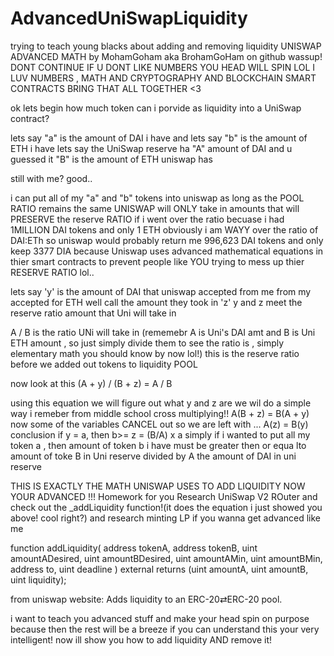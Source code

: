 # AdvancedUniSwapLiquidity
trying to teach young blacks about adding and removing liquidity
UNISWAP ADVANCED MATH by MohamGoham aka BrohamGoHam on github wassup!
DONT CONTINUE IF U DONT LIKE NUMBERS
YOU HEAD WILL SPIN LOL
I LUV NUMBERS , MATH AND CRYPTOGRAPHY
AND BLOCKCHAIN SMART CONTRACTS BRING THAT ALL TOGETHER <3

ok lets begin
how much token can i porvide as liquidity into a UniSwap contract?

lets say "a" is the amount of DAI i have
and lets say "b" is the amount of ETH i have
lets say the UniSwap reserve ha "A" amount of DAI
and u guessed it "B" is the amount of ETH uniswap has

still with me? good..

i can put all of my "a" and "b" tokens into uniswap as long as the POOL RATIO remains the same
UNISWAP will ONLY take in amounts that will PRESERVE the reserve RATIO
if i went over the ratio becuase i had 1MILLION DAI tokens and only 1 ETH 
obviously i am WAYY over the ratio of DAI:ETh so uniswap would probably return me
996,623 DAI tokens and only keep 3377 DIA because 
Uniswap uses advanced mathematical equations in thier smart contracts to prevent people like YOU trying to mess up thier RESERVE RATIO lol..

lets say 'y' is the amount of DAI that uniswap accepted from me from my accepted
for ETH well call the amount they took in 'z'
y and z meet the reserve ratio amount that Uni will take in
 
 A / B is the ratio UNi will take in (rememebr A is Uni's DAI amt and B is Uni ETH amount , so just simply divide them to see the ratio is , 
 simply elementary math you should know by now lol!) this is the reserve ratio before we added out tokens to liquidity POOL

 now look at this
 (A + y) / (B + z) = A / B

 using this equation we will figure out what y and z are
 we wil do a simple way i remeber from middle school cross multiplying!!
 A(B + z) = B(A + y)
 now some of the variables CANCEL out so we are left with ...
 A(z) = B(y)
conclusion
if y = a, then b>= z = (B/A) x a
simply if i wanted to put all my token a , then amount of token b i have must be
greater then or equa lto amount of toke B in Uni reserve divided by A the amount of DAI in uni reserve

THIS IS EXACTLY THE MATH UNISWAP USES TO ADD LIQUIDITY 
NOW YOUR ADVANCED !!!
Homework for you
Research UniSwap V2 ROuter and
check out the _addLiquidity function!(it does the equation i just showed you above! cool right?)
and research minting LP if you wanna get advanced like me

function addLiquidity(
  address tokenA,
  address tokenB,
  uint amountADesired,
  uint amountBDesired,
  uint amountAMin,
  uint amountBMin,
  address to,
  uint deadline
) external returns (uint amountA, uint amountB, uint liquidity);

from uniswap website: Adds liquidity to an ERC-20⇄ERC-20 pool.

i want to teach you advanced stuff and make your head spin on purpose 
because then the rest will be a breeze if you can understand this your very intelligent!
now ill show you how to add liquidity AND remove it!
